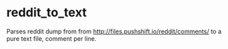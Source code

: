 # reddit_to_text

Parses  reddit dump from from http://files.pushshift.io/reddit/comments/ to a pure text file, comment per line.
